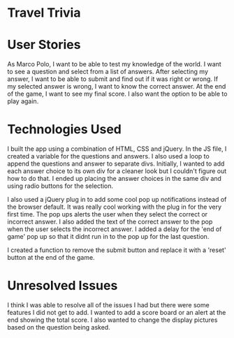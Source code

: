 # Travel Trivia

# User Stories

As Marco Polo, I want to be able to test my knowledge of the world. I want to see a question and select from a list of answers. After selecting my answer, I want to be able to submit and find out if it was right or wrong. If my selected answer is wrong, I want to know the correct answer. At the end of the game, I want to see my final score. I also want the option to be able to play again.


# Technologies Used

I built the app using a combination of HTML, CSS and jQuery. In the JS file, I created a variable for the questions and answers. I also used a loop to append the questions and answer to separate divs. Initially, I wanted to add each answer choice to its own div for a cleaner look but I couldn't figure out how to do that. I ended up placing the answer choices in the same div and using radio buttons for the selection. 

I also used a jQuery plug in to add some cool pop up notifications instead of the browser default. It was really cool working with the plug in for the very first time. The pop ups alerts the user when they select the correct or incorrect answer. I also added the text of the correct answer to the pop when the user selects the incorrect answer. I added a delay for the 'end of game' pop up so that it didnt run in to the pop up for the last question. 

I created a function to remove the submit button and replace it with a 'reset' button at the end of the game.

# Unresolved Issues

I think I was able to resolve all of the issues I had but there were some features I did not get to add. I wanted to add a score board or an alert at the end showing the total score. I also wanted to change the display pictures based on the question being asked. 
